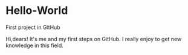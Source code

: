 # Hello-World
First project in GitHub

Hi,dears!
It's me and my first steps on GitHub.
I really enjoy to get new knowledge in this field.

